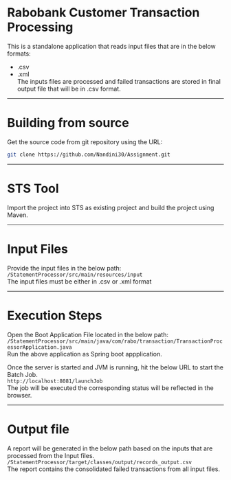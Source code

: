 # Rabobank Customer Transaction Processing
This is a standalone application that reads input files that are in the below formats:<br>
* .csv<br>
* .xml<br>
The inputs files are processed and failed transactions are stored in final output file that will be in .csv format.

-------------
# Building from source
Get the source code from git repository using the URL:<br>
```bash
git clone https://github.com/Nandini30/Assignment.git
```
-------------
# STS Tool
Import the project into STS as existing project and build the project using Maven.

-------------
# Input Files
Provide the input files in the below path:<br>
`/StatementProcessor/src/main/resources/input` <br>
The input files must be either in .csv or .xml format

-------------
# Execution Steps
Open the Boot Application File located in the below path:<br>
`/StatementProcessor/src/main/java/com/rabo/transaction/TransactionProcessorApplication.java`<br>
Run the above application as Spring boot appplication. <br>

Once the server is started and JVM is running, hit the below URL to start the Batch Job.<br>
`http://localhost:8081/launchJob`<br>
The job will be executed the corresponding status will be reflected in the browser.

-------------
# Output file
A report will be generated in the below path based on the inputs that are processed from the Input files.<br>
`/StatementProcessor/target/classes/output/records_output.csv`<br>
The report contains the consolidated failed transactions from all input files.
